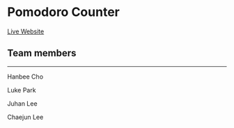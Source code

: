 # Pomodoro Counter
[Live Website]([https://www.example.com](https://hanbee17.github.io/llk_teamfe_project1/))

## Team members
-----
Hanbee Cho

Luke Park

Juhan Lee

Chaejun Lee

